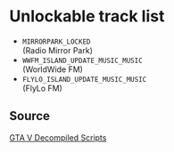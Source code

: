 # Unlockable track list

- `MIRRORPARK_LOCKED`  
  (Radio Mirror Park)
- `WWFM_ISLAND_UPDATE_MUSIC_MUSIC`  
  (WorldWide FM)
- `FLYLO_ISLAND_UPDATE_MUSIC_MUSIC`  
  (FlyLo FM)

## Source

[GTA V Decompiled Scripts](https://github.com/Sainan/GTA-V-Decompiled-Scripts)
